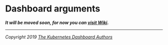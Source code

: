 # Dashboard arguments

___It will be moved soon, for now you can [visit Wiki](https://github.com/kubernetes/dashboard/wiki/Dashboard-arguments).___

----
_Copyright 2019 [The Kubernetes Dashboard Authors](https://github.com/kubernetes/dashboard/graphs/contributors)_

